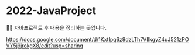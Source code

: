 # 2022-JavaProject
👩‍💻 자바프로젝트 후 내용을 정리하는 곳입니다.

https://docs.google.com/document/d/1KxtIpq6z9dzLTh7VIIkgyZ4uJ521zPOVY5j9jrokgX8/edit?usp=sharing
